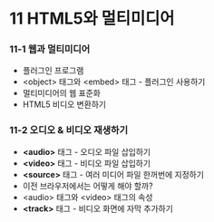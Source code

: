 # 11 HTML5와 멀티미디어

### 11-1 웹과 멀티미디어

* 플러그인 프로그램
* &lt;object&gt; 태그와 &lt;embed&gt; 태그 - 플러그인 사용하기
* 멀티미디어의 웹 표준화
* HTML5 비디오 변환하기

### 11-2 오디오 & 비디오 재생하기

* **&lt;audio&gt;** 태그 - 오디오 파일 삽입하기
* **&lt;video&gt;** 태그 - 비디오 파일 삽입하기
* **&lt;source&gt;** 태그 - 여러 미디어 파일 한꺼번에 지정하기
* 이전 브라우저에서는 어떻게 해야 할까?
* &lt;audio&gt; 태그와 &lt;video&gt; 태그의 속성
* **&lt;track&gt;** 태그 - 비디오 화면에 자막 추가하기



